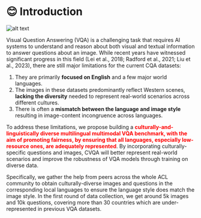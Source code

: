 # 😊 Introduction

![alt text](images/image_examples.png)

Visual Question Answering (VQA) is a challenging task that requires AI systems to understand and reason about both visual and textual information to answer questions about an image. While recent years have witnessed significant progress in this field (Lei et al., 2018; Radford et al., 2021; Liu et al., 2023), there are still major limitations for the current CQA datasets:

1. They are primarily **focused on English** and a few major world languages.
2. The images in these datasets predominantly reflect Western scenes, **lacking the diversity** needed to represent real-world scenarios across different cultures.
3. There is often a **mismatch between the language and image style** resulting in image-content incongruence across languages.

To address these limitations, we propose building a <b><span style='color: red'>culturally-and-linguistically diverse multilingual multimodal VQA benchmark, with the aim of promoting fairness, by ensuring that all languages, especially low-resource ones, are adequately represented</span></b>. By incorporating culturally-specific questions and images, CVQA will better represent real-world scenarios and improve the robustness of VQA models through training on diverse data.

Specifically, we gather the help from peers across the whole ACL community to obtain culturally-diverse images and questions in the corresponding local languages to ensure the language style does match the image style. In the first round of data collection, we get around 5k images and 10k questions, covering more than 30 countries which are under-represented in previous VQA datasets. 
